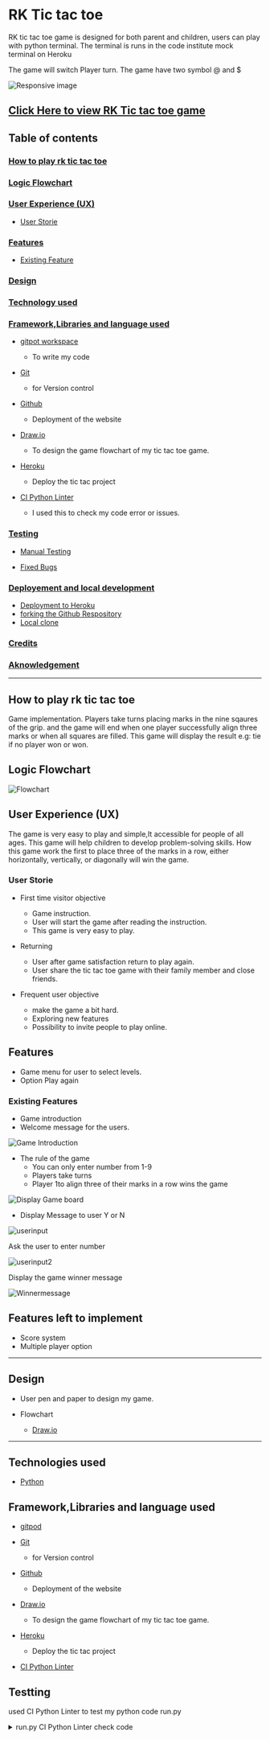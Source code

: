 # RK Tic tac toe
RK tic tac toe game is designed for both parent and children, users can play with python terminal.
The terminal is runs in the code institute mock terminal on Heroku

The game will switch Player turn. The game have two symbol @ and $

![Responsive image](responsive.png)

[Click Here to view RK Tic tac toe game](https://rk-tic-tac-toe-56d87feb493d.herokuapp.com/)
---

## Table of contents

### [How to play rk tic tac toe](#How-play-rk-tic-tac-toe)

### [Logic Flowchart](#How-play-rk-tic-tac-toe)

### [User Experience (UX)](#Logic-Flowchart)
* [User Storie](#user-stories)

### [Features](#Feautures)
* [Existing Feature](#Existing-Features)

### [Design](#desing)

### [Technology used](#technologies-used)

### [Framework,Libraries and language used](#frameworkslibraries-and-language-used)

* [gitpot workspace](gitpot-workspace)
   * To write my code

* [Git](Git-1)
   * for Version control

* [Github](Github-1)
   * Deployment of the website

* [Draw.io](Draw.io-1)
   * To design the game flowchart of my tic tac toe game.

* [Heroku](Heroku-1)
   * Deploy the tic tac project

* [CI Python Linter](CI-Python-Linter)
   * I used this to check my code error or issues.

### [Testing](#testing-1)

* [Manual Testing](#manual-testing)

* [Fixed Bugs](#Fixed-Bugs)

### [Deployement and local development](#deployement-and-local-development)
* [Deployment to Heroku](#Deployment-Heroku)
* [forking the Github Respository](#forking-the-github-respository)
* [Local clone](#local-clone)
### [Credits](#credits)
### [Aknowledgement](#aknowledgement)
---

## How to play rk tic tac toe

Game implementation. Players take turns placing marks in the nine sqaures of the grip. and the game will end when 
one player successfully align three marks or when all squares are filled.
This game will display the result e.g: tie if no player won or won.

## Logic Flowchart

![Flowchart](/Logic%20Flowchart.png)

## User Experience (UX)

The game is very easy to play and simple,It accessible for people of all ages. This game will help children to develop problem-solving skills.
How this game work the first to place three of the marks in a row, either horizontally, vertically, or diagonally will win the game.

### User Storie

* First time visitor objective
    * Game instruction.
    * User will start the game after reading the instruction.
    * This game is very easy to play.

* Returning 
    * User after game satisfaction return to play again.
    * User share the tic tac toe game with their family member and close friends.

* Frequent user objective
    * make the game a bit hard.
    * Exploring new features
    * Possibility to invite people to play online.

## Features 

* Game menu for user to select levels.
* Option Play again

### Existing Features

* Game introduction
* Welcome message for the users.

![Game Introduction](/welcomepage.png)

* The rule of the game 
   * You can only enter number from 1-9
   * Players take turns
   * Player 1to align three of their marks in a row wins the game

![Display Game board](/playerinput.png)

* Display Message to user Y or N

![userinput](/askuser.png)

Ask the user to enter number

![userinput2](/secondinput.png)

Display the game winner message 

![Winnermessage](/gamewinner.png)

## Features left to implement 

* Score system
* Multiple player option

---

## Design 

* User pen and paper to design my game.

* Flowchart
    * [Draw.io](https://app.diagrams.net/)

---

## Technologies used

* [Python](https://en.wikipedia.org/wiki/Python_(programming_language))

## Framework,Libraries and language used

* [gitpod](https://gitpod.io/workspaces)

* [Git](https://git-scm.com/)
   * for Version control

* [Github](https://github.com/)
   * Deployment of the website

* [Draw.io](https://app.diagrams.net/)
   * To design the game flowchart of my tic tac toe game.

* [Heroku](https://heroku.com/)
   * Deploy the tic tac project

* [CI Python Linter](https://pep8ci.herokuapp.com/)

## Testting 

used CI Python Linter to test my python code run.py

<details>
<summary> run.py CI Python Linter check code
</summary>

![run.py linter check code](/checkcode.png)

## Fixed Bugs
No bug found

## Deployment 

### Deploying to Heroku

I deployed my project with Heroku, code Institute Python Template.

1. Log in to Heroku or create a new account
2. On the main page click "New" and select "Create new app"
3. Choose your unique app name and select your region
4. Click "Create app"
5. On the next page find "settings" and locate "Config Vars"
6. Click "Reveal Config Vars" and add "PORT" key and value "8000", click "Add"
7. Scroll down, locate "Buildpack" and click "Add", select "Python"
8. Repeat step 7. only this time add "Node.js", make sure "Python" is first
9. Scroll to the top and select "Deploy" tab
10. Select GitHub as deployment method and search for your repository and link them together
11. Scroll down and select either "Enable Automatic Deploys" or "Manual Deploy"
12. Deployed site [rk-tic-tac-toe](https://rk-tic-tac-toe-56d87feb493d.herokuapp.com/)

### Deployment and local development 

By forking the repository, we make a copy of the original repository on our GitHub account to view and change without affecting the original repository by using these steps:

1. Log in to GitHub and locate [GitHub Repository rk tic tac toe](https://github.com/RamyApepone/Rk-tic-tac-toe.git)

2. At the top of the Repository(under the main navigation) locate "Fork" button.

3. Now you should have a copy of the original repository in your GitHub account.

### Local clone

1. Log in to GitHub and locate [GitHub Repository rk tic tac toe](https://github.com/RamyApepone/Rk-tic-tac-toe.git)

2. Under the repository name click "Clone or download"

3. Click on the code button, select clone with HTTPS, SSH or GitHub CLI and copy the link shown.

4. Open Git Bash

5. Change the current working directory to the location where you want the cloned directory to be made.

6. Type `git clone` and then paste The URL copied in the step 3.

7. Press Enter and your local clone will be created.

# Credits
Code institute

### Code

w3School
Real Python
discuss.python.org

# Aknowledgement
My mentor Mitko for all support during my project



